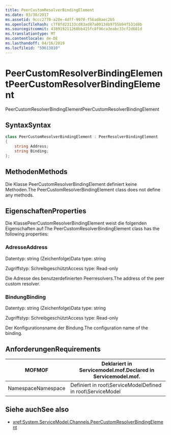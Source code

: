 ```yaml
---
title: PeerCustomResolverBindingElement
ms.date: 03/30/2017
ms.assetid: 9ccc2770-a20e-4dff-9970-f56ad8aec2b5
ms.openlocfilehash: c7f8fd23133cd83ad87a00134b9755b94f531d8b
ms.sourcegitcommit: 438919211260bb415fc8f96ca3eabc33cf2d681d
ms.translationtype: MT
ms.contentlocale: de-DE
ms.lasthandoff: 04/16/2019
ms.locfileid: "59613810"
---
```

# <a name="peercustomresolverbindingelement"></a><span data-ttu-id="ef2ad-102">PeerCustomResolverBindingElement</span><span class="sxs-lookup"><span data-stu-id="ef2ad-102">PeerCustomResolverBindingElement</span></span>

<span data-ttu-id="ef2ad-103">PeerCustomResolverBindingElement</span><span class="sxs-lookup"><span data-stu-id="ef2ad-103">PeerCustomResolverBindingElement</span></span>

## <a name="syntax"></a><span data-ttu-id="ef2ad-104">Syntax</span><span class="sxs-lookup"><span data-stu-id="ef2ad-104">Syntax</span></span>

```csharp
class PeerCustomResolverBindingElement : PeerResolverBindingElement
{
    string Address;
    string Binding;
};
```

## <a name="methods"></a><span data-ttu-id="ef2ad-105">Methoden</span><span class="sxs-lookup"><span data-stu-id="ef2ad-105">Methods</span></span>

<span data-ttu-id="ef2ad-106">Die Klasse PeerCustomResolverBindingElement definiert keine Methoden.</span><span class="sxs-lookup"><span data-stu-id="ef2ad-106">The PeerCustomResolverBindingElement class does not define any methods.</span></span>

## <a name="properties"></a><span data-ttu-id="ef2ad-107">Eigenschaften</span><span class="sxs-lookup"><span data-stu-id="ef2ad-107">Properties</span></span>

 <span data-ttu-id="ef2ad-108">Die KlassePeerCustomResolverBindingElement weist die folgenden Eigenschaften auf:</span><span class="sxs-lookup"><span data-stu-id="ef2ad-108">The PeerCustomResolverBindingElement class has the following properties:</span></span>

### <a name="address"></a><span data-ttu-id="ef2ad-109">Adresse</span><span class="sxs-lookup"><span data-stu-id="ef2ad-109">Address</span></span>

<span data-ttu-id="ef2ad-110">Datentyp: string (Zeichenfolge)</span><span class="sxs-lookup"><span data-stu-id="ef2ad-110">Data type: string</span></span>

<span data-ttu-id="ef2ad-111">Zugriffstyp: Schreibgeschützt</span><span class="sxs-lookup"><span data-stu-id="ef2ad-111">Access type: Read-only</span></span>

<span data-ttu-id="ef2ad-112">Die Adresse des benutzerdefinierten Peerresolvers.</span><span class="sxs-lookup"><span data-stu-id="ef2ad-112">The address of the peer custom resolver.</span></span>

### <a name="binding"></a><span data-ttu-id="ef2ad-113">Bindung</span><span class="sxs-lookup"><span data-stu-id="ef2ad-113">Binding</span></span>

<span data-ttu-id="ef2ad-114">Datentyp: string (Zeichenfolge)</span><span class="sxs-lookup"><span data-stu-id="ef2ad-114">Data type: string</span></span>

<span data-ttu-id="ef2ad-115">Zugriffstyp: Schreibgeschützt</span><span class="sxs-lookup"><span data-stu-id="ef2ad-115">Access type: Read-only</span></span>

<span data-ttu-id="ef2ad-116">Der Konfigurationsname der Bindung.</span><span class="sxs-lookup"><span data-stu-id="ef2ad-116">The configuration name of the binding.</span></span>

## <a name="requirements"></a><span data-ttu-id="ef2ad-117">Anforderungen</span><span class="sxs-lookup"><span data-stu-id="ef2ad-117">Requirements</span></span>

|<span data-ttu-id="ef2ad-118">MOF</span><span class="sxs-lookup"><span data-stu-id="ef2ad-118">MOF</span></span>|<span data-ttu-id="ef2ad-119">Deklariert in Servicemodel.mof.</span><span class="sxs-lookup"><span data-stu-id="ef2ad-119">Declared in Servicemodel.mof.</span></span>|
|---------|-----------------------------------|
|<span data-ttu-id="ef2ad-120">Namespace</span><span class="sxs-lookup"><span data-stu-id="ef2ad-120">Namespace</span></span>|<span data-ttu-id="ef2ad-121">Definiert in root\ServiceModel</span><span class="sxs-lookup"><span data-stu-id="ef2ad-121">Defined in root\ServiceModel</span></span>|

## <a name="see-also"></a><span data-ttu-id="ef2ad-122">Siehe auch</span><span class="sxs-lookup"><span data-stu-id="ef2ad-122">See also</span></span>

- <xref:System.ServiceModel.Channels.PeerCustomResolverBindingElement>
